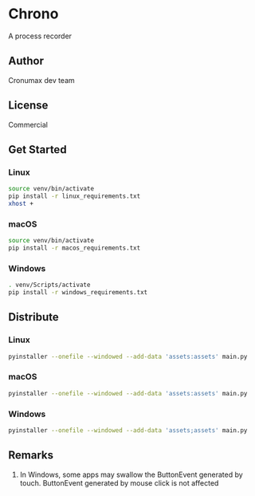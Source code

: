 # Chrono

A process recorder

## Author

Cronumax dev team

## License

Commercial

## Get Started

### Linux

```bash
source venv/bin/activate
pip install -r linux_requirements.txt
xhost +
```

### macOS

```bash
source venv/bin/activate
pip install -r macos_requirements.txt
```

### Windows

```bash
. venv/Scripts/activate
pip install -r windows_requirements.txt
```

## Distribute

### Linux

```bash
pyinstaller --onefile --windowed --add-data 'assets:assets' main.py
```

### macOS

```bash
pyinstaller --onefile --windowed --add-data 'assets:assets' main.py
```

### Windows

```bash
pyinstaller --onefile --windowed --add-data 'assets;assets' main.py
```

## Remarks

1.  In Windows, some apps may swallow the ButtonEvent generated by touch. ButtonEvent generated by mouse click is not affected

